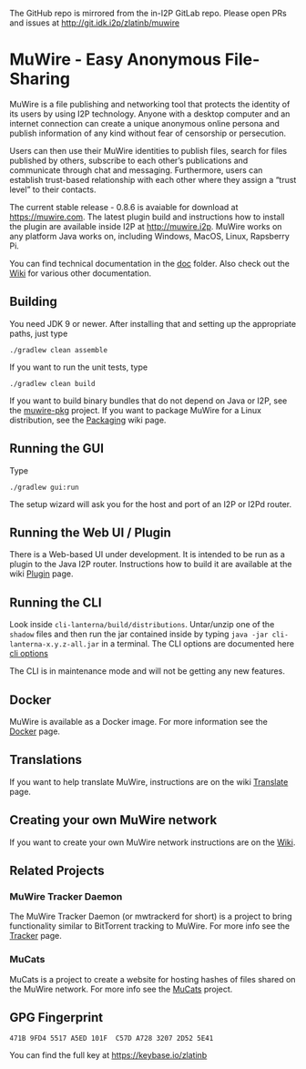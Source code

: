 The GitHub repo is mirrored from the in-I2P GitLab repo.  Please open PRs and issues at http://git.idk.i2p/zlatinb/muwire

# MuWire - Easy Anonymous File-Sharing

MuWire is a file publishing and networking tool that protects the identity of its users by using I2P technology. Anyone with a desktop computer and an internet connection can create a unique anonymous online persona and publish information of any kind without fear of censorship or persecution.

Users can then use their MuWire identities to publish files, search for files published by others, subscribe to each other’s publications and communicate through chat and messaging. Furthermore, users can establish trust-based relationship with each other where they assign a “trust level” to their contacts. 

The current stable release - 0.8.6 is avaiable for download at https://muwire.com.  The latest plugin build and instructions how to install the plugin are available inside I2P at http://muwire.i2p.  MuWire works on any platform Java works on, including Windows, MacOS, Linux, Rapsberry Pi. 

You can find technical documentation in the [doc] folder.  Also check out the [Wiki] for various other documentation.

## Building

You need JDK 9 or newer.  After installing that and setting up the appropriate paths, just type

```
./gradlew clean assemble
```

If you want to run the unit tests, type
```
./gradlew clean build
```

If you want to build binary bundles that do not depend on Java or I2P, see the [muwire-pkg] project.  If you want to package MuWire for a Linux distribution, see the [Packaging] wiki page.

## Running the GUI

Type
```
./gradlew gui:run
```

The setup wizard will ask you for the host and port of an I2P or I2Pd router.

## Running the Web UI / Plugin

There is a Web-based UI under development.  It is intended to be run as a plugin to the Java I2P router.  Instructions how to build it are available at the wiki [Plugin] page.

## Running the CLI

Look inside `cli-lanterna/build/distributions`.  Untar/unzip one of the `shadow` files and then run the jar contained inside by typing `java -jar cli-lanterna-x.y.z-all.jar` in a terminal.  The CLI options are documented here [cli options]

The CLI is in maintenance mode and will not be getting any new features.

## Docker

MuWire is available as a Docker image.  For more information see the [Docker] page.

## Translations
If you want to help translate MuWire, instructions are on the wiki [Translate] page.

## Creating your own MuWire network
If you want to create your own MuWire network instructions are on the [Wiki].

## Related Projects
### MuWire Tracker Daemon
The MuWire Tracker Daemon (or mwtrackerd for short) is a project to bring functionality similar to BitTorrent tracking to MuWire.  For more info see the [Tracker] page.
### MuCats
MuCats is a project to create a website for hosting hashes of files shared on the MuWire network.  For more info see the [MuCats] project.

## GPG Fingerprint

```
471B 9FD4 5517 A5ED 101F  C57D A728 3207 2D52 5E41
```

You can find the full key at https://keybase.io/zlatinb


[Default I2CP port]: https://geti2p.net/en/docs/ports
[Wiki]: https://github.com/zlatinb/muwire/wiki
[doc]: https://github.com/zlatinb/muwire/tree/master/doc
[muwire-pkg]: https://github.com/zlatinb/muwire-pkg 
[Packaging]: https://github.com/zlatinb/muwire/wiki/Packaging
[cli options]: https://github.com/zlatinb/muwire/wiki/CLI-Configuration-Options
[I2P Github]: https://github.com/i2p/i2p.i2p
[Plugin]: https://github.com/zlatinb/muwire/wiki/Plugin
[Docker]: https://github.com/zlatinb/muwire/wiki/Docker
[Translate]: https://wiki.localizationlab.org/index.php/MuWire
[jlesage/docker-baseimage-gui]: https://github.com/jlesage/docker-baseimage-gui
[Tracker]: https://github.com/zlatinb/muwire/wiki/Tracker-Daemon
[MuCats]: https://github.com/zlatinb/mucats
